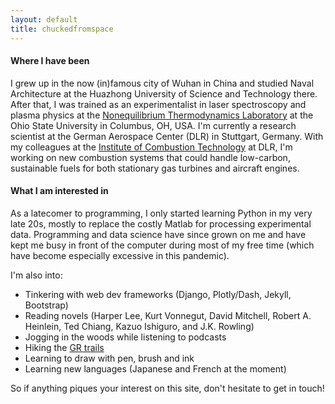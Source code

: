```yaml
---
layout: default
title: chuckedfromspace
---
```


#### Where I have been

I grew up in the now (in)famous city of Wuhan in China
and studied Naval Architecture at the Huazhong University of Science and Technology there.
After that, I was trained as an experimentalist in laser spectroscopy and plasma physics at the [Nonequilibrium Thermodynamics Laboratory](https://netl.engineering.osu.edu/) at the Ohio State University in Columbus, OH, USA.
I'm currently a research scientist at the German Aerospace Center (DLR) in Stuttgart, Germany.
With my colleagues at the [Institute of Combustion Technology](https://www.dlr.de/vt/) at DLR, I'm working on new combustion systems that could handle low-carbon, sustainable fuels for both stationary gas turbines and aircraft engines.

#### What I am interested in

As a latecomer to programming, I only started learning Python in my very late 20s, mostly to replace the costly Matlab for processing experimental data. Programming and data science have since grown on me and have kept me busy in front of the computer during most of my free time (which have become especially excessive in this pandemic).

I'm also into:

- Tinkering with web dev frameworks (Django, Plotly/Dash, Jekyll, Bootstrap)
- Reading novels (Harper Lee, Kurt Vonnegut, David Mitchell, Robert A. Heinlein, Ted Chiang, Kazuo Ishiguro, and J.K. Rowling)
- Jogging in the woods while listening to podcasts
- Hiking the [GR trails](https://en.wikipedia.org/wiki/GR_footpath)
- Learning to draw with pen, brush and ink
- Learning new languages (Japanese and French at the moment)

So if anything piques your interest on this site, don't hesitate to get in touch!
